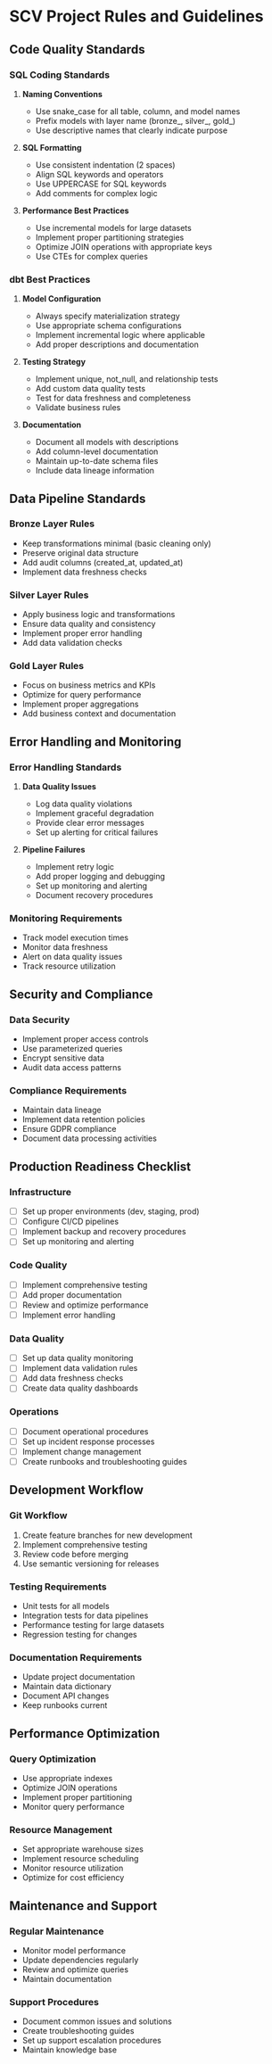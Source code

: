 # SCV Project Rules and Guidelines

## Code Quality Standards

### SQL Coding Standards
1. **Naming Conventions**
   - Use snake_case for all table, column, and model names
   - Prefix models with layer name (bronze_, silver_, gold_)
   - Use descriptive names that clearly indicate purpose

2. **SQL Formatting**
   - Use consistent indentation (2 spaces)
   - Align SQL keywords and operators
   - Use UPPERCASE for SQL keywords
   - Add comments for complex logic

3. **Performance Best Practices**
   - Use incremental models for large datasets
   - Implement proper partitioning strategies
   - Optimize JOIN operations with appropriate keys
   - Use CTEs for complex queries

### dbt Best Practices
1. **Model Configuration**
   - Always specify materialization strategy
   - Use appropriate schema configurations
   - Implement incremental logic where applicable
   - Add proper descriptions and documentation

2. **Testing Strategy**
   - Implement unique, not_null, and relationship tests
   - Add custom data quality tests
   - Test for data freshness and completeness
   - Validate business rules

3. **Documentation**
   - Document all models with descriptions
   - Add column-level documentation
   - Maintain up-to-date schema files
   - Include data lineage information

## Data Pipeline Standards

### Bronze Layer Rules
- Keep transformations minimal (basic cleaning only)
- Preserve original data structure
- Add audit columns (created_at, updated_at)
- Implement data freshness checks

### Silver Layer Rules
- Apply business logic and transformations
- Ensure data quality and consistency
- Implement proper error handling
- Add data validation checks

### Gold Layer Rules
- Focus on business metrics and KPIs
- Optimize for query performance
- Implement proper aggregations
- Add business context and documentation

## Error Handling and Monitoring

### Error Handling Standards
1. **Data Quality Issues**
   - Log data quality violations
   - Implement graceful degradation
   - Provide clear error messages
   - Set up alerting for critical failures

2. **Pipeline Failures**
   - Implement retry logic
   - Add proper logging and debugging
   - Set up monitoring and alerting
   - Document recovery procedures

### Monitoring Requirements
- Track model execution times
- Monitor data freshness
- Alert on data quality issues
- Track resource utilization

## Security and Compliance

### Data Security
- Implement proper access controls
- Use parameterized queries
- Encrypt sensitive data
- Audit data access patterns

### Compliance Requirements
- Maintain data lineage
- Implement data retention policies
- Ensure GDPR compliance
- Document data processing activities

## Production Readiness Checklist

### Infrastructure
- [ ] Set up proper environments (dev, staging, prod)
- [ ] Configure CI/CD pipelines
- [ ] Implement backup and recovery procedures
- [ ] Set up monitoring and alerting

### Code Quality
- [ ] Implement comprehensive testing
- [ ] Add proper documentation
- [ ] Review and optimize performance
- [ ] Implement error handling

### Data Quality
- [ ] Set up data quality monitoring
- [ ] Implement data validation rules
- [ ] Add data freshness checks
- [ ] Create data quality dashboards

### Operations
- [ ] Document operational procedures
- [ ] Set up incident response processes
- [ ] Implement change management
- [ ] Create runbooks and troubleshooting guides

## Development Workflow

### Git Workflow
1. Create feature branches for new development
2. Implement comprehensive testing
3. Review code before merging
4. Use semantic versioning for releases

### Testing Requirements
- Unit tests for all models
- Integration tests for data pipelines
- Performance testing for large datasets
- Regression testing for changes

### Documentation Requirements
- Update project documentation
- Maintain data dictionary
- Document API changes
- Keep runbooks current

## Performance Optimization

### Query Optimization
- Use appropriate indexes
- Optimize JOIN operations
- Implement proper partitioning
- Monitor query performance

### Resource Management
- Set appropriate warehouse sizes
- Implement resource scheduling
- Monitor resource utilization
- Optimize for cost efficiency

## Maintenance and Support

### Regular Maintenance
- Monitor model performance
- Update dependencies regularly
- Review and optimize queries
- Maintain documentation

### Support Procedures
- Document common issues and solutions
- Create troubleshooting guides
- Set up support escalation procedures
- Maintain knowledge base 
